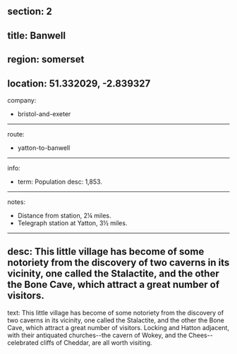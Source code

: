 section: 2
----
title: Banwell
----
region: somerset
----
location: 51.332029, -2.839327
----
company:
- bristol-and-exeter
----
route:
- yatton-to-banwell
----
info:
- term: Population
  desc: 1,853.
----
notes:
- Distance from station, 2¼ miles.
- Telegraph station at Yatton, 3½ miles.
----
desc: This little village has become of some notoriety from the discovery of two caverns in its vicinity, one called the Stalactite, and the other the Bone Cave, which attract a great number of visitors.
----
text: This little village has become of some notoriety from the discovery of two caverns in its vicinity, one called the Stalactite, and the other the Bone Cave, which attract a great number of visitors. Locking and Hatton adjacent, with their antiquated churches--the cavern of Wokey, and the Chees--celebrated cliffs of Cheddar, are all worth visiting.
